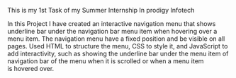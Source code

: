 This is my 1st Task of my Summer Internship In prodigy Infotech 


In this Project I have created an interactive navigation  menu that shows underline bar under the navigation bar menu item when hovering over a menu item. The navigation menu have a fixed position and be visible on all pages. Used HTML to structure the menu, CSS to style it, and JavaScript to add interactivity, such as showing the underline bar under the menu item of navigation bar of the menu when it is scrolled or when a menu item is hovered over.
